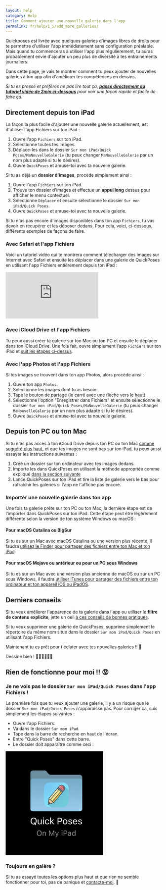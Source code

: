 ```yaml
---
layout: help
category: Help
title: Comment ajouter une nouvelle galerie dans l'app
permalink: fr/help/1_5/add_more_galleries/
---
```


Quickposes est livrée avec quelques galeries d'images libres de droits pour te permettre d'utiliser l'app immédiatement sans configuration préalable. Mais quand tu commenceras à utiliser l'app plus régulièrement, tu auras probablement envie d'ajouter un peu plus de diversité à tes entrainements journaliers.

Dans cette page, je vais te montrer comment tu peux ajouter de nouvelles galeries à ton app afin d'améliorer tes compétences en dessins.

*Si tu es pressé et préfères ne pas lire tout ça, [**passe directement au tutoriel vidéo de 2min ci-dessous**](#avec-safari-et-lapp-fichiers) pour voir une façon rapide et facile de faire ça.*

## Directement depuis ton iPad

La façon la plus facile d'ajouter une nouvelle galerie actuellement, est d'utiliser l'app Fichiers sur ton iPad :

1. Ouvre l'app `Fichiers` sur ton iPad.
2. Sélectionne toutes tes images.
3. Déplace-les dans le dossier `Sur mon iPad/Quick Poses/MaNouvelleGalerie` (tu peux changer `MaNouvelleGalerie` par un nom plus adapté si tu le désires).
4. Ouvre `QuickPoses` et amuse-toi avec ta nouvelle galerie.

Si tu as déjà un **dossier d'images**, procède simplement ainsi :

1. Ouvre l'app `Fichiers` sur ton iPad.
2. Trouve ton dossier d'images et effectue un **appui long** dessus pour afficher le menu contextuel.
3. Sélectionne `Déplacer` et ensuite sélectionne le dossier `Sur mon iPad/Quick Poses`.
4. Ouvre `QuickPoses` et amuse-toi avec ta nouvelle galerie.

Si tu n'as pas encore d'images disponibles dans ton app `Fichiers`, tu vas devoir en récupérer et les déposer dedans. Pour cela, voici, ci-dessous, différents exemples de façons de faire.

### Avec Safari et l'app Fichiers

Voici un tutoriel vidéo qui te montrera comment télécharger des images sur Internet avec Safari et ensuite les déplacer dans une galerie de QuickPoses en utilisant l'app Fichiers entièrement depuis ton iPad :

<div class="embed-responsive embed-responsive-16by9 embed-frame">
    <iframe class="embed-responsive-item" src="https://www.youtube.com/embed/O_pr0ha8-Lc" frameborder="0" allow="accelerometer; autoplay; encrypted-media; gyroscope; picture-in-picture" allowfullscreen></iframe>
</div>

### Avec iCloud Drive et l'app Fichiers

Tu peux aussi créer ta galerie sur ton Mac ou ton PC et ensuite le déplacer dans ton iCloud Drive. Une fois fait, ouvre simplement l'app `Fichiers` sur ton iPad et [suit les étapes ci-dessus](#directement-depuis-ton-ipad).

### Avec l'app Photos et l'app Fichiers

Si tes images se trouvent dans ton app Photos, alors procède ainsi :

1. Ouvre ton app `Photos`.
2. Sélectionne les images dont tu as besoin.
3. Tape le bouton de partage (le carré avec une flèche vers le haut).
4. Sélectionne l'option "Enregistrer dans Fichiers" et ensuite sélectionne le dossier `Sur mon iPad/Quick Poses/MaNouvelleGalerie` (tu peux changer `MaNouvelleGalerie` par un nom plus adapté si tu le désires).
5. Ouvre `QuickPoses` et amuse-toi avec ta nouvelle galerie.

## Depuis ton PC ou ton Mac

Si tu n'as pas accès à ton iCloud Drive depuis ton PC ou ton Mac [comme suggéré plus haut](#avec-icloud-drive-et-lapp-fichiers), et que tes images ne sont pas sur ton iPad, tu peux aussi essayer les instructions suivantes :

1. Créé un dossier sur ton ordinateur avec tes images dedans.
2. Importe les dans QuickPoses en utilisant la méthode appropriée comme expliqué [dans la section suivante](#importer-une-nouvelle-galerie-dans-ton-app)
3. Lance QuickPoses sur ton iPad et tire la liste de galerie vers le bas pour rafraîchir les galeries si l'app ne l'affiche pas encore.

### Importer une nouvelle galerie dans ton app

Une fois ta galerie prête sur ton PC ou ton Mac, la dernière étape est de l'importer dans QuickPoses sur ton iPad. Cette étape peut être légèrement différente selon la version de ton système Windows ou macOS :

#### Pour macOS Catalina ou BigSur

Si tu es sur un Mac avec macOS Catalina ou une version plus récente, il faudra [utilisez le Finder pour partager des fichiers entre ton Mac et ton iPad][1].

#### Pour macOS Mojave ou antérieur ou pour un PC sous Windows

Si tu es sur un Mac avec une version plus ancienne de macOS ou sur un PC sous Windows, il faudra [utiliser iTunes pour partager des fichiers entre ton ordinateur et ton appareil iOS ou iPadOS][2].

## Derniers conseils

Si tu veux améliorer l'apparence de ta galerie dans l'app ou utiliser le **filtre de contenu explicite**, jette un oeil [à ces conseils de bonnes pratiques][3].

Si tu veux supprimer une galerie de QuickPoses, supprime simplement le répertoire du même nom situé dans le dossier `Sur mon iPad/Quick Poses` en utilisant l'app Fichiers.

Maintenant tu es prêt pour t'éclater avec tes nouvelles galeries !! 🎉

Dessine bien ! 👨🏻‍🎨🧑🏾‍🎨

## Rien de fonctionne pour moi !! 😡

### Je ne vois pas le dossier `Sur mon iPad/Quick Poses` dans l'app Fichiers !

La première fois que tu veux ajouter une galerie, il y a un risque que le dossier `Sur mon iPad/Quick Poses` n'apparaisse pas. Pour corriger ça, suis simplement les étapes suivantes :

- Ouvre l'app Fichiers.
- Va dans le dossier `Sur mon iPad`.
- Tape dans la barre de recherche en haut de l'écran.
- Entre "Quick Poses" dans cette barre.
- Le dossier doit apparaître comme ceci :

![Le dossier Quick Poses dans l'app Fichiers][4]

### Toujours en galère ?

Si tu as essayé toutes les options plus haut et que rien ne semble fonctionner pour toi, pas de panique et [contacte-moi][5]. 🙂

[1]: https://support.apple.com/fr-fr/HT210598 "Utilisez le Finder pour partager des fichiers entre votre Mac et votre iPad"
[2]: https://support.apple.com/fr-fr/HT201301 "Utiliser iTunes pour partager des fichiers entre votre ordinateur et votre appareil iPadOS"
[3]: ../best_practices/
[4]: ../../../img/help/quickposes_folder.jpg
[5]: ../../../support/contact/